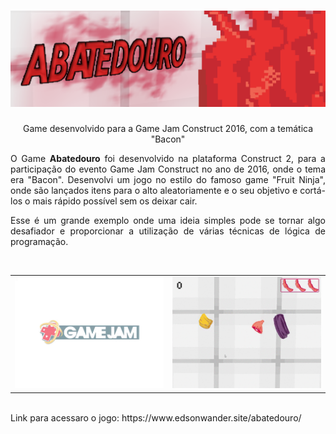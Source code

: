 <h1 align="center">
    <img src="readme/BANNER.png"/>
</h1>
<p align="center">Game desenvolvido para a Game Jam Construct 2016, com a temática "Bacon"</p>


<p align="justify">O Game <b>Abatedouro</b> foi desenvolvido na plataforma Construct 2, para a participação do evento Game Jam Construct no ano de 2016, onde o tema era "Bacon".
Desenvolvi um jogo no estilo do famoso game "Fruit Ninja", onde são lançados itens para o alto aleatoriamente e o seu objetivo e cortá-los o mais rápido possível sem os deixar cair.
</p>
<p align="justify">
Esse é um grande exemplo onde uma ideia simples pode se tornar algo desafiador e proporcionar a utilização de várias técnicas de lógica de programação.
</p>

<br />

 <table style="width:100%" border="0px">
  <tr>
    <td><img src="readme/GIF01.gif" width="500"/></td>
    <td><img src="readme/GIF02.gif" width="500"/></td>
  </tr>
</table> 

<br />
Link para acessaro o jogo: https://www.edsonwander.site/abatedouro/
